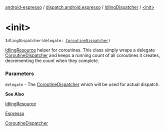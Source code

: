 [android-espresso](../../index.md) / [dispatch.android.espresso](../index.md) / [IdlingDispatcher](index.md) / [&lt;init&gt;](./-init-.md)

# &lt;init&gt;

`IdlingDispatcher(delegate: `[`CoroutineDispatcher`](https://kotlin.github.io/kotlinx.coroutines/kotlinx-coroutines-core/kotlinx.coroutines/-coroutine-dispatcher/index.html)`)`

[IdlingResource](#) helper for coroutines.  This class simply wraps a delegate [CoroutineDispatcher](https://kotlin.github.io/kotlinx.coroutines/kotlinx-coroutines-core/kotlinx.coroutines/-coroutine-dispatcher/index.html)
and keeps a running count of all coroutines it creates, decrementing the count when they complete.

### Parameters

`delegate` - The [CoroutineDispatcher](https://kotlin.github.io/kotlinx.coroutines/kotlinx-coroutines-core/kotlinx.coroutines/-coroutine-dispatcher/index.html) which will be used for actual dispatch.

**See Also**

[IdlingResource](#)

[Espresso](#)

[CoroutineDispatcher](https://kotlin.github.io/kotlinx.coroutines/kotlinx-coroutines-core/kotlinx.coroutines/-coroutine-dispatcher/index.html)

